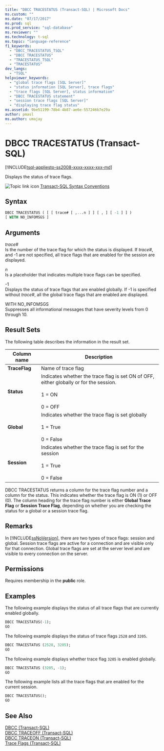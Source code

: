 ```yaml
---
title: "DBCC TRACESTATUS (Transact-SQL) | Microsoft Docs"
ms.custom: ""
ms.date: "07/17/2017"
ms.prod: sql
ms.prod_service: "sql-database"
ms.reviewer: ""
ms.technology: t-sql
ms.topic: "language-reference"
f1_keywords: 
  - "DBCC_TRACESTATUS_TSQL"
  - "DBCC TRACESTATUS"
  - "TRACESTATUS_TSQL"
  - "TRACESTATUS"
dev_langs: 
  - "TSQL"
helpviewer_keywords: 
  - "global trace flags [SQL Server]"
  - "status information [SQL Server], trace flags"
  - "trace flags [SQL Server], status information"
  - "DBCC TRACESTATUS statement"
  - "session trace flags [SQL Server]"
  - "displaying trace flag status"
ms.assetid: 9be51199-78b4-4b87-ae6e-557246b7e29a
author: pmasl
ms.author: umajay
---
```

# DBCC TRACESTATUS (Transact-SQL)
[!INCLUDE[tsql-appliesto-ss2008-xxxx-xxxx-xxx-md](../../includes/tsql-appliesto-ss2008-xxxx-xxxx-xxx-md.md)]

Displays the status of trace flags.
  
![Topic link icon](../../database-engine/configure-windows/media/topic-link.gif "Topic link icon") [Transact-SQL Syntax Conventions](../../t-sql/language-elements/transact-sql-syntax-conventions-transact-sql.md)
  
## Syntax  
  
```sql
DBCC TRACESTATUS ( [ [ trace# [ ,...n ] ] [ , ] [ -1 ] ] )   
[ WITH NO_INFOMSGS ]  
```  
  
## Arguments  
*trace#*  
Is the number of the trace flag for which the status is displayed. If *trace#*, and -1 are not specified, all trace flags that are enabled for the session are displayed.
  
*n*  
Is a placeholder that indicates multiple trace flags can be specified.
  
-1  
Displays the status of trace flags that are enabled globally. If -1 is specified without *trace#*, all the global trace flags that are enabled are displayed.
  
WITH NO_INFOMSGS  
Suppresses all informational messages that have severity levels from 0 through 10.
  
## Result Sets  
The following table describes the information in the result set.
  
|Column name|Description|  
|---|---|
|**TraceFlag**|Name of trace flag|  
|**Status**|Indicates whether the trace flag is set ON of OFF, either globally or for the session.<br /><br /> 1 = ON<br /><br /> 0 = OFF|  
|**Global**|Indicates whether the trace flag is set globally<br /><br /> 1 = True<br /><br /> 0 = False|  
|**Session**|Indicates whether the trace flag is set for the session<br /><br /> 1 = True<br /><br /> 0 = False|  
  
DBCC TRACESTATUS returns a column for the trace flag number and a column for the status. This indicates whether the trace flag is ON (1) or OFF (0). The column heading for the trace flag number is either **Global Trace Flag** or **Session Trace Flag**, depending on whether you are checking the status for a global or a session trace flag.
  
## Remarks  
In [!INCLUDE[ssNoVersion](../../includes/ssnoversion-md.md)], there are two types of trace flags: session and global. Session trace flags are active for a connection and are visible only for that connection. Global trace flags are set at the server level and are visible to every connection on the server.
  
## Permissions  
Requires membership in the **public** role.
  
## Examples  
The following example displays the status of all trace flags that are currently enabled globally.
  
```sql  
DBCC TRACESTATUS(-1);  
GO  
```  
  
The following example displays the status of trace flags `2528` and `3205`.
  
```sql  
DBCC TRACESTATUS (2528, 3205);  
GO  
```  
  
The following example displays whether trace flag `3205` is enabled globally.
  
```sql  
DBCC TRACESTATUS (3205, -1);  
GO  
```  
  
The following example lists all the trace flags that are enabled for the current session.
  
```sql  
DBCC TRACESTATUS();  
GO  
```  
  
## See Also  
[DBCC &#40;Transact-SQL&#41;](../../t-sql/database-console-commands/dbcc-transact-sql.md)  
[DBCC TRACEOFF &#40;Transact-SQL&#41;](../../t-sql/database-console-commands/dbcc-traceoff-transact-sql.md)  
[DBCC TRACEON &#40;Transact-SQL&#41;](../../t-sql/database-console-commands/dbcc-traceon-transact-sql.md)  
[Trace Flags &#40;Transact-SQL&#41;](../../t-sql/database-console-commands/dbcc-traceon-trace-flags-transact-sql.md)
  
  
